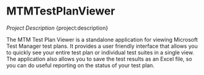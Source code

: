# MTMTestPlanViewer

*Project Description*
{project:description}

The MTM Test Plan Viewer is a standalone application for viewing Microsoft Test Manager test plans. It provides a user friendly interface that allows you to quickly see your entire test plan or individual test suites in a single view. The application also allows you to save the test results as an Excel file, so you can do useful reporting on the status of your test plan.
